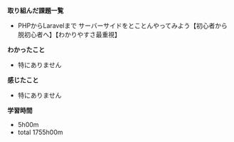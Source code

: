 **取り組んだ課題一覧**
* PHPからLaravelまで サーバーサイドをとことんやってみよう【初心者から脱初心者へ】【わかりやすさ最重視】

**わかったこと**
* 特にありません

**感じたこと**
* 特にありません

**学習時間**
* 5h00m
 * total 1755h00m
